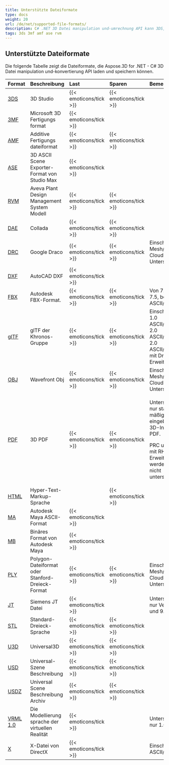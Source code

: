 ```yaml
---
title: Unterstützte Dateiformate
type: docs
weight: 20
url: /de/net/supported-file-formats/
description: C# .NET 3D Datei manipulation und-umrechnung API kann 3DS, 3MF, AMF, FBX, DFX, OBJ, PLY laden und sparen. STL, USD, U3D und andere Formate
tags: 3ds 3mf amf ase rvm 
---
```

##  **Unterstützte Dateiformate**
Die folgende Tabelle zeigt die Dateiformate, die Aspose.3D for .NET - C# 3D Datei manipulation und-konvertierung API laden und speichern können.

|**Format**|**Beschreibung**|**Last**|**Sparen**|**Bemerkungen**|
| :- | :- | :- | :- | :- |
|[3DS](https://docs.fileformat.com/3d/3ds/)|3D Studio|{{< emoticons/tick >}}|{{< emoticons/tick >}}| |
|[3MF](https://docs.fileformat.com/3d/3mf/)|Microsoft 3D Fertigungs format|{{< emoticons/tick >}}| | |
|[AMF](https://docs.fileformat.com/3d/amf/)|Additive Fertigungs dateiformat|{{< emoticons/tick >}}|{{< emoticons/tick >}}| |
|[ASE](https://docs.fileformat.com/3d/ase/)|3D ASCII Scene Exporter-Format von Studio Max|{{< emoticons/tick >}}| | |
|[RVM](https://docs.fileformat.com/3d/rvm/)|Aveva Plant Design Management System Modell|{{< emoticons/tick >}}|{{< emoticons/tick >}}| |
|[DAE](https://docs.fileformat.com/3d/dae/)|Collada|{{< emoticons/tick >}}|{{< emoticons/tick >}}| |
|[DRC](https://docs.fileformat.com/3d/drc/)|Google Draco|{{< emoticons/tick >}}|{{< emoticons/tick >}}|Einschl ießlich Mesh/Point Cloud-Unterstützung|
|[DXF](https://docs.fileformat.com/cad/dxf/)|AutoCAD DXF|{{< emoticons/tick >}}| | |
|[FBX](https://docs.fileformat.com/3d/fbx/)|Autodesk FBX-Format.|{{< emoticons/tick >}}|{{< emoticons/tick >}}|Von 7.2 bis 7.5, beide ASCII/Binär.|
|[glTF](https://docs.fileformat.com/3d/glb/)|glTF der Khronos-Gruppe|{{< emoticons/tick >}}|{{< emoticons/tick >}}|Einschl ießlich 1.0 ASCII/Binary, 2.0 ASCII/Binary, 2.0 ASCII/Binary mit Draco-Erweiterung|
|[OBJ](https://docs.fileformat.com/3d/obj/)|Wavefront Obj|{{< emoticons/tick >}}|{{< emoticons/tick >}}|Einschl ießlich Mesh/Point Cloud-Unterstützung.|
|[PDF](https://docs.fileformat.com/pdf/)|3D PDF|{{< emoticons/tick >}}|{{< emoticons/tick >}}|<p>Unterstützt nur standard mäßige U3D eingebettete 3D-Inhalte in PDF.</p><p>PRC und U3D mit RH Mesh-Erweiterung werden noch nicht unterstützt.</p>|
|[HTML](https://docs.fileformat.com/web/html/)|Hyper-Text-Markup-Sprache| |{{< emoticons/tick >}}| |
|[MA](https://docs.fileformat.com/3d/ma/)|Autodesk Maya ASCII-Format|{{< emoticons/tick >}} | | |
|[MB](https://docs.fileformat.com/3d/mb/)|Binäres Format von Autodesk Maya|{{< emoticons/tick >}} | | |
|[PLY](https://docs.fileformat.com/3d/ply/)|Polygon-Dateiformat oder Stanford-Dreieck-Format|{{< emoticons/tick >}}|{{< emoticons/tick >}}|Einschl ießlich Mesh/Point Cloud-Unterstützung.|
|[JT](https://docs.fileformat.com/3d/jt/)|Siemens JT Datei|{{< emoticons/tick >}}| |Unterstützt nur Version 8 und 9.|
|[STL](https://docs.fileformat.com/cad/stl/)|Standard-Dreieck-Sprache|{{< emoticons/tick >}}|{{< emoticons/tick >}}| |
|[U3D](https://docs.fileformat.com/3d/u3d/)|Universal3D|{{< emoticons/tick >}}|{{< emoticons/tick >}}| |
|[USD](https://docs.fileformat.com/3d/usd/)|Universal-Szene Beschreibung|{{< emoticons/tick >}}|{{< emoticons/tick >}}| |
|[USDZ](https://docs.fileformat.com/3d/usdz/)|Universal Scene Beschreibung Archiv|{{< emoticons/tick >}}|{{< emoticons/tick >}}| |
|[VRML 1.0](https://docs.fileformat.com/3d/vrml/)|Die Modellierung sprache der virtuellen Realität|{{< emoticons/tick >}}| |Unterstützt nur 1.0 ASCII.|
|[X](https://docs.fileformat.com/3d/x/)|X-Datei von DirectX|{{< emoticons/tick >}}| |Einschl ießlich ASCII/Binär.|

